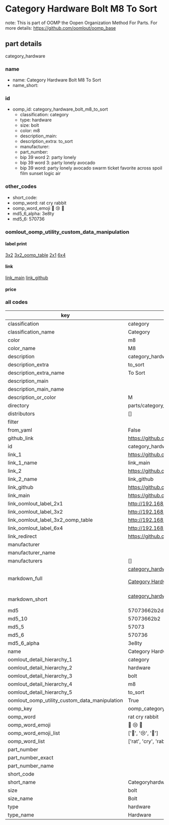 # Category Hardware Bolt M8 To Sort  

note: This is part of OOMP the Oopen Organization Method For Parts. For more details: https://github.com/oomlout/oomp_base

##  part details
  



category_hardware



### name
* name: Category Hardware Bolt M8 To Sort
* name_short: 
### id
* oomp_id: category_hardware_bolt_m8_to_sort
  * classification: category
  * type: hardware
  * size: bolt
  * color: m8
  * description_main: 
  * description_extra: to_sort
  * manufacturer: 
  * part_number: 
  * bip 39 word 2: party lonely
  * bip 39 word 3: party lonely avocado
  * bip 39 word: party lonely avocado swarm ticket favorite across spoil film sunset logic air

### other_codes
* short_code: 
* oomp_word: rat cry rabbit
* oomp_word_emoji :rat: :cry: :rabbit:
* md5_6_alpha: 3e8ty
* md5_6: 570736






### oomlout_oomp_utility_custom_data_manipulation
#### label print
[3x2](http://192.168.1.245:1112/?label=oomp%203e8ty)
[3x2_oomp_table](http://192.168.1.108:1112/?label=oomp%203e8ty)
[2x1](http://192.168.1.242:1112/?label=oomp%203e8ty)
[6x4](http://192.168.1.55:1112/?label=oomp%203e8ty)    

#### link

[link_main](https://github.com/oomlout/oomlout_oomp_version_1_messy/tree/main/parts/category_hardware_bolt_m8_to_sort) [link_github](https://github.com/oomlout/oomlout_oomp_version_1_messy/tree/main/parts/category_hardware_bolt_m8_to_sort)                             

#### price







### all codes 
| key | value |  
| --- | --- |  
| classification | category |  
| classification_name | Category |  
| color | m8 |  
| color_name | M8 |  
| description | category_hardware |  
| description_extra | to_sort |  
| description_extra_name | To Sort |  
| description_main |  |  
| description_main_name |  |  
| description_or_color | M  |  
| directory | parts/category_hardware_bolt_m8_to_sort |  
| distributors | [] |  
| filter |  |  
| from_yaml | False |  
| github_link | https://github.com/oomlout/oomlout_oomp_part_src/tree/main/parts/category_hardware_bolt_m8_to_sort |  
| id | category_hardware_bolt_m8_to_sort |  
| link_1 | https://github.com/oomlout/oomlout_oomp_version_1_messy/tree/main/parts/category_hardware_bolt_m8_to_sort |  
| link_1_name | link_main |  
| link_2 | https://github.com/oomlout/oomlout_oomp_version_1_messy/tree/main/parts/category_hardware_bolt_m8_to_sort |  
| link_2_name | link_github |  
| link_github | https://github.com/oomlout/oomlout_oomp_version_1_messy/tree/main/parts/category_hardware_bolt_m8_to_sort |  
| link_main | https://github.com/oomlout/oomlout_oomp_version_1_messy/tree/main/parts/category_hardware_bolt_m8_to_sort |  
| link_oomlout_label_2x1 | http://192.168.1.242:1112/?label=oomp%203e8ty |  
| link_oomlout_label_3x2 | http://192.168.1.245:1112/?label=oomp%203e8ty |  
| link_oomlout_label_3x2_oomp_table | http://192.168.1.108:1112/?label=oomp%203e8ty |  
| link_oomlout_label_6x4 | http://192.168.1.55:1112/?label=oomp%203e8ty |  
| link_redirect | https://github.com/oomlout/oomlout_oomp_version_1_messy/tree/main/parts/category_hardware_bolt_m8_to_sort |  
| manufacturer |  |  
| manufacturer_name |  |  
| manufacturers | [] |  
| markdown_full | [category_hardware_bolt_m8_to_sort](none)<br>[](none)<br>[Category Hardware Bolt M8 To Sort](none)<br><br> |  
| markdown_short | [category_hardware_bolt_m8_to_sort](none)<br><br> |  
| md5 | 57073662b2d240495070ddb61fe0ed04 |  
| md5_10 | 57073662b2 |  
| md5_5 | 57073 |  
| md5_6 | 570736 |  
| md5_6_alpha | 3e8ty |  
| name | Category Hardware Bolt M8 To Sort |  
| oomlout_detail_hierarchy_1 | category |  
| oomlout_detail_hierarchy_2 | hardware |  
| oomlout_detail_hierarchy_3 | bolt |  
| oomlout_detail_hierarchy_4 | m8 |  
| oomlout_detail_hierarchy_5 | to_sort |  
| oomlout_oomp_utility_custom_data_manipulation | True |  
| oomp_key | oomp_category_hardware_bolt_m8_to_sort |  
| oomp_word | rat cry rabbit |  
| oomp_word_emoji | :rat: :cry: :rabbit: |  
| oomp_word_emoji_list | [':rat:', ':cry:', ':rabbit:'] |  
| oomp_word_list | ['rat', 'cry', 'rabbit'] |  
| part_number |  |  
| part_number_exact |  |  
| part_number_name |  |  
| short_code |  |  
| short_name | Categoryhardware |  
| size | bolt |  
| size_name | Bolt |  
| type | hardware |  
| type_name | Hardware |  
